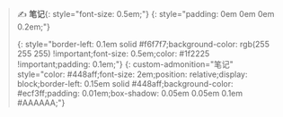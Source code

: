 > ✍ **笔记**{: style="font-size: 0.5em;"}
> {: style="padding: 0em 0em 0em 0.2em;"}
>
>>
> {:  style="border-left: 0.1em solid #f6f7f7;background-color: rgb(255 255 255) !important;font-size: 0.5em;color: #1f2225 !important;padding: 0.1em;"}
{: custom-admonition="笔记" style="color: #448aff;font-size: 2em;position: relative;display: block;border-left: 0.15em solid #448aff;background-color: #ecf3ff;padding: 0.01em;box-shadow: 0.05em 0.05em 0.1em #AAAAAA;"}

